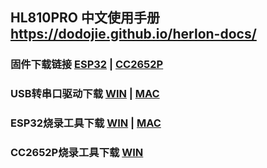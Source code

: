 ## HL810PRO 中文使用手册  https://dodojie.github.io/herlon-docs/

### 固件下载链接  [ESP32](https://raw.githubusercontent.com/dodojie/HL810PRO/main/firmware/ESP32/HL810PRO_ESP32_CN.bin) | [CC2652P](https://raw.githubusercontent.com/dodojie/HL810PRO/main/firmware/CC2652P/CC1352P2_CC2652P_other_coordinator_20220219.hex)

### USB转串口驱动下载  [WIN](https://raw.githubusercontent.com/dodojie/HL810PRO/main/tutorial/data/CH341SER.EXE)  |  [MAC](https://raw.githubusercontent.com/dodojie/HL810PRO/main/tutorial/data/CH34XSER_MAC.ZIP)

### ESP32烧录工具下载  [WIN](https://raw.githubusercontent.com/dodojie/HL810PRO/main/tutorial/data/ESPHome-Flasher-1.4.0-Windows-x86.exe) | [MAC](https://raw.githubusercontent.com/dodojie/HL810PRO/main/tutorial/data/ESPHome-Flasher-1.4.0-macOS.tar)

### CC2652P烧录工具下载   [WIN](https://jihulab.com/dodojie/hl810pro/-/raw/main/flash-programmer-2-1.8.2.zip)
